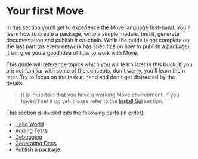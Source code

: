 # Your first Move

In this section you'll get to experience the Move language first-hand. You'll learn how to create a package, write a simple module, test it, generate documentation and publish it on-chain. While the guide is not complete on the last part (as every network has specifics on how to publish a package), it will give you a good idea of how to work with Move.

This guide will reference topics which you will learn later in this book. If you are not familiar with some of the concepts, don't worry, you'll learn them later. Try to focus on the task at hand and don't get distracted by the details.

> It is important that you have a working Move environment. If you haven't set it up yet, please refer to the [Install Sui](../install-sui.md) section. 

This section is divided into the following parts (in order):

- [Hello World](hello-world.md)
- [Adding Tests](adding-tests.md)
- [Debugging](debugging.md)
- [Generating Docs](generating-docs.md)
- [Publish a package](./publish-a-package.md)
